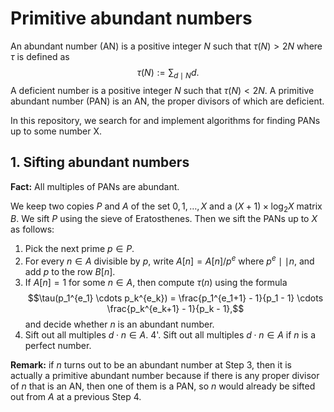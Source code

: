 # Primitive abundant numbers
An abundant number (AN) is a positive integer $N$ such that $\tau(N) > 2N$ where $\tau$ is defined as $$\tau(N) := \sum_{d \mid N} d.$$ A deficient number is a positive integer $N$ such that $\tau(N) < 2N$. A primitive abundant number (PAN) is an AN, the proper divisors of which are deficient.
 
 In this repository, we search for and implement algorithms for finding PANs up to some number X.

 ## 1. Sifting abundant numbers
 **Fact:** All multiples of PANs are abundant.

 We keep two copies $P$ and $A$ of the set ${0, 1, \dots, X}$ and a $(X + 1) \times \log_2 X$ matrix $B$. We sift $P$ using the sieve of Eratosthenes. Then we sift the PANs up to $X$ as follows:
 1. Pick the next prime $p \in P$.
 2. For every $n \in A$ divisible by $p$, write $A[n] = A[n]/p^e$ where $p^e \mid\mid n$, and add $p$ to the row $B[n]$.
 3. If $A[n] = 1$ for some $n \in A$, then compute $\tau(n)$ using the formula $$\tau(p_1^{e_1} \cdots p_k^{e_k}) = \frac{p_1^{e_1+1} - 1}{p_1 - 1} \cdots \frac{p_k^{e_k+1} - 1}{p_k - 1},$$ and decide whether $n$ is an abundant number.
 4. Sift out all multiples $d \cdot n \in A$.
 4'. Sift out all multiples $d \cdot n \in A$ if $n$ is a perfect number.
   
 **Remark:** if $n$ turns out to be an abundant number at Step 3, then it is actually a primitive abundant number because if there is any proper divisor of $n$ that is an AN, then one of them is a PAN, so $n$ would already be sifted out from $A$ at a previous Step 4.


